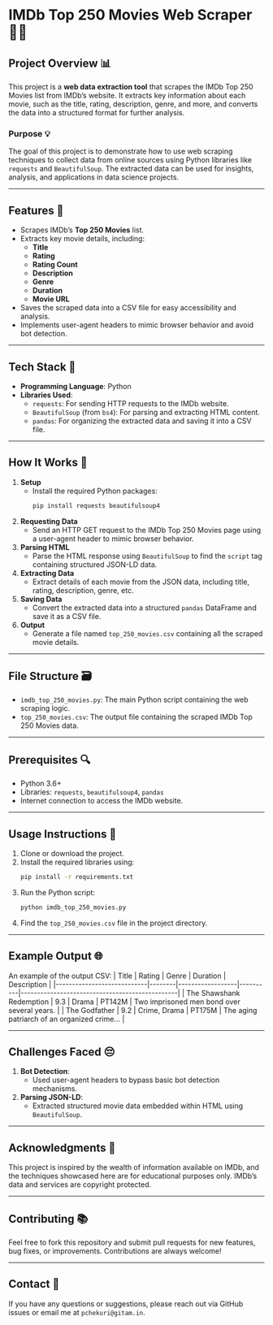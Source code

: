 # IMDb Top 250 Movies Web Scraper 🎥📝

## Project Overview 📊
This project is a **web data extraction tool** that scrapes the IMDb Top 250 Movies list from IMDb’s website. It extracts key information about each movie, such as the title, rating, description, genre, and more, and converts the data into a structured format for further analysis.

### Purpose 💡
The goal of this project is to demonstrate how to use web scraping techniques to collect data from online sources using Python libraries like `requests` and `BeautifulSoup`. The extracted data can be used for insights, analysis, and applications in data science projects.

---

## Features 🔧
- Scrapes IMDb’s **Top 250 Movies** list.
- Extracts key movie details, including:
  - **Title**
  - **Rating**
  - **Rating Count**
  - **Description**
  - **Genre**
  - **Duration**
  - **Movie URL**
- Saves the scraped data into a CSV file for easy accessibility and analysis.
- Implements user-agent headers to mimic browser behavior and avoid bot detection.

---

## Tech Stack 🚀
- **Programming Language**: Python
- **Libraries Used**:
  - `requests`: For sending HTTP requests to the IMDb website.
  - `BeautifulSoup` (from `bs4`): For parsing and extracting HTML content.
  - `pandas`: For organizing the extracted data and saving it into a CSV file.

---

## How It Works 📝
1. **Setup**
   - Install the required Python packages:
     ```bash
     pip install requests beautifulsoup4
     ```
2. **Requesting Data**
   - Send an HTTP GET request to the IMDb Top 250 Movies page using a user-agent header to mimic browser behavior.
3. **Parsing HTML**
   - Parse the HTML response using `BeautifulSoup` to find the `script` tag containing structured JSON-LD data.
4. **Extracting Data**
   - Extract details of each movie from the JSON data, including title, rating, description, genre, etc.
5. **Saving Data**
   - Convert the extracted data into a structured `pandas` DataFrame and save it as a CSV file.
6. **Output**
   - Generate a file named `top_250_movies.csv` containing all the scraped movie details.

---

## File Structure 🗃️
- `imdb_top_250_movies.py`: The main Python script containing the web scraping logic.
- `top_250_movies.csv`: The output file containing the scraped IMDb Top 250 Movies data.

---

## Prerequisites 🔍
- Python 3.6+
- Libraries: `requests`, `beautifulsoup4`, `pandas`
- Internet connection to access the IMDb website.

---

## Usage Instructions 🔧
1. Clone or download the project.
2. Install the required libraries using:
   ```bash
   pip install -r requirements.txt
   ```
3. Run the Python script:
   ```bash
   python imdb_top_250_movies.py
   ```
4. Find the `top_250_movies.csv` file in the project directory.

---

## Example Output 🌐
An example of the output CSV:
| Title                      | Rating | Genre            | Duration | Description                                      |
|----------------------------|--------|------------------|----------|------------------------------------------------|
| The Shawshank Redemption  | 9.3    | Drama            | PT142M   | Two imprisoned men bond over several years.    |
| The Godfather             | 9.2    | Crime, Drama     | PT175M   | The aging patriarch of an organized crime...   |

---

## Challenges Faced 😔
1. **Bot Detection**:
   - Used user-agent headers to bypass basic bot detection mechanisms.
2. **Parsing JSON-LD**:
   - Extracted structured movie data embedded within HTML using `BeautifulSoup`.

---

## Acknowledgments 🎉
This project is inspired by the wealth of information available on IMDb, and the techniques showcased here are for educational purposes only. IMDb’s data and services are copyright protected.

---

## Contributing 📚
Feel free to fork this repository and submit pull requests for new features, bug fixes, or improvements. Contributions are always welcome!

---

## Contact 📢
If you have any questions or suggestions, please reach out via GitHub issues or email me at `pchekuri@gitam.in`.


